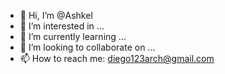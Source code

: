 - 👋 Hi, I’m @Ashkel
- 👀 I’m interested in ...
- 🌱 I’m currently learning ...
- 💞️ I’m looking to collaborate on ...
- 📫 How to reach me: diego123arch@gmail.com

<!---
Ashkel/Ashkel is a ✨ special ✨ repository because its `README.md` (this file) appears on your GitHub profile.
You can click the Preview link to take a look at your changes.
--->
